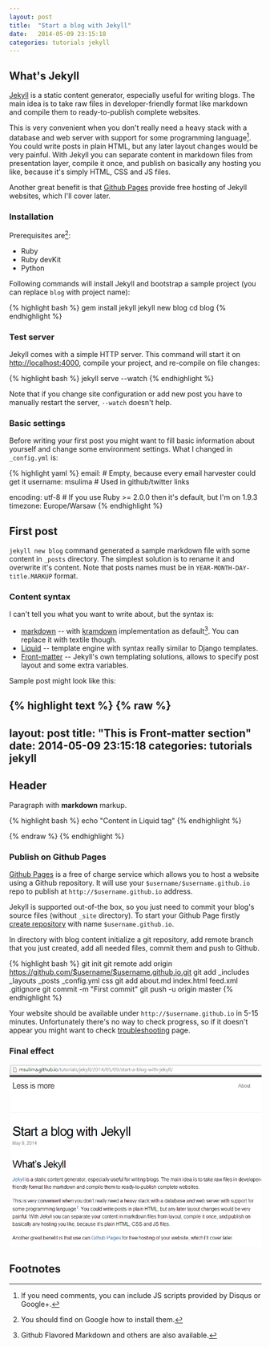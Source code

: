 ```yaml
---
layout: post
title:  "Start a blog with Jekyll"
date:   2014-05-09 23:15:18
categories: tutorials jekyll
---
```


## What's Jekyll

[Jekyll] is a static content generator, especially useful for writing blogs. The main idea is to take raw files in developer-friendly format like markdown and compile them to ready-to-publish complete websites. 

This is very convenient when you don't really need a heavy stack with a database and web server with support for some programming language[^comments]. You could write posts in plain HTML, but any later layout changes would be very painful. With Jekyll you can separate content in markdown files from presentation layer, compile it once, and publish on basically any hosting you like, because it's simply HTML, CSS and JS files.

Another great benefit is that [Github Pages][github-pages] provide free hosting of Jekyll websites, which I'll cover later.

### Installation

Prerequisites are[^prerequisites]:

* Ruby
* Ruby devKit
* Python

Following commands will install Jekyll and bootstrap a sample project (you can replace `blog` with project name):

{% highlight bash %}
gem install jekyll
jekyll new blog
cd blog
{% endhighlight %}

### Test server

Jekyll comes with a simple HTTP server. This command will start it on [http://localhost:4000](http://localhost:4000), compile your project, and re-compile on file changes:

{% highlight bash %}
jekyll serve --watch
{% endhighlight %}

Note that if you change site configuration or add new post you have to manually restart the server, `--watch` doesn't help.

### Basic settings

Before writing your first post you might want to fill basic information about yourself and change some environment settings. What I changed in `_config.yml` is:

{% highlight yaml %}
email: # Empty, because every email harvester could get it
username: msulima # Used in github/twitter links

encoding: utf-8 # If you use Ruby >= 2.0.0 then it's default, but I'm on 1.9.3
timezone: Europe/Warsaw
{% endhighlight %}

## First post

`jekyll new blog` command generated a sample markdown file with some content in `_posts` directory. The simplest solution is to rename it and overwrite it's content. Note that posts names must be in `YEAR-MONTH-DAY-title.MARKUP` format.

### Content syntax

I can't tell you what you want to write about, but the syntax is: 

* [markdown] -- with [kramdown] implementation as default[^markdown]. You can replace it with textile though.
* [Liquid] -- template engine with syntax really similar to Django templates.
* [Front-matter] -- Jekyll's own templating solutions, allows to specify post layout and some extra variables.

Sample post might look like this:


{% highlight text %}
{% raw %}
---
layout: post
title:  "This is Front-matter section"
date:   2014-05-09 23:15:18
categories: tutorials jekyll
---

## Header

Paragraph with **markdown** markup.

{% highlight bash %}
echo "Content in Liquid tag"
{% endhighlight %}

{% endraw %}
{% endhighlight %}

### Publish on Github Pages

[Github Pages][github-pages] is a free of charge service which allows you to host a website using a Github repository. It will use your `$username/$username.github.io` repo to publish at `http://$username.github.io` address.

Jekyll is supported out-of-the box, so you just need to commit your blog's source files (without `_site` directory). To start your Github Page firstly [create repository] with name `$username.github.io`.

In directory with blog content initialize a git repository, add remote branch that you just created, add all needed files, commit them and push to Github.

{% highlight bash %}
git init
git remote add origin https://github.com/$username/$username.github.io.git
git add _includes _layouts _posts _config.yml css
git add about.md index.html feed.xml .gitignore
git commit -m "First commit"
git push -u origin master
{% endhighlight %}

Your website should be available under `http://$username.github.io` in 5-15 minutes. Unfortunately there's no way to check progress, so if it doesn't appear you might want to check [troubleshooting] page.

### Final effect

![Final effect](/images/start-a-blog-with-jekyll-1.png)

## Footnotes

[Jekyll]:            http://jekyllrb.com/
[markdown]:          http://daringfireball.net/projects/markdown/
[kramdown]:          http://kramdown.gettalong.org/
[Liquid]:            http://docs.shopify.com/themes/liquid-basics
[Front-matter]:      http://jekyllrb.com/docs/frontmatter/
[create repository]: https://github.com/new
[troubleshooting]:   https://help.github.com/articles/troubleshooting-github-pages-build-failures
[github-pages]:      https://help.github.com/articles/troubleshooting-github-pages-build-failures

[^comments]: If you need comments, you can include JS scripts provided by Disqus or Google+.
[^prerequisites]: You should find on Google how to install them.
[^markdown]: Github Flavored Markdown and others are also available.
